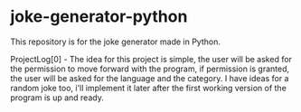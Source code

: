 # joke-generator-python
This repository is for the joke generator made in Python.

ProjectLog[0] - The idea for this project is simple, the user will be asked for the permission to move forward with the program, if permission is granted, the user will be asked for the language and the category. I have ideas for a random joke too, i'll implement it later after the first working version of the program is up and ready. </br>
